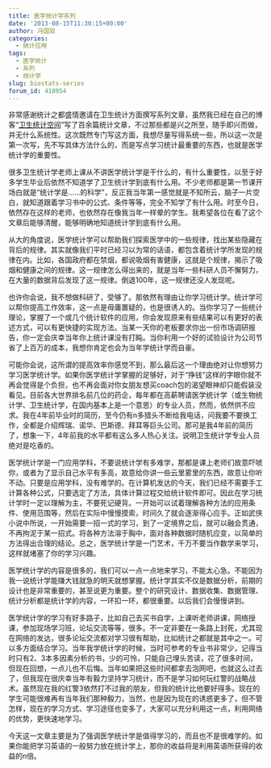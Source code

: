 ```yaml
---
title: 医学统计学系列
date: '2013-08-15T11:30:15+00:00'
author: 冯国双
categories:
  - 统计应用
tags:
  - 医学统计
  - 系列
  - 统计学
slug: biostats-series
forum_id: 418954
---
```


非常感谢统计之都盛情邀请在卫生统计方面撰写系列文章，虽然我已经在自己的博客“[卫生统计空间](http://hi.baidu.com/healthstat)”写了百余篇统计文章，不过那些都是兴之所至，随手即兴而做，并无什么系统性。这次既然专门写这方面，我想尽量写得系统一些，所以这一次是第一次写，先不写具体方法什么的，而是写点学习统计最重要的东西，也就是医学统计学的重要性。

很多卫生统计学老师上课从不讲医学统计学是干什么的，有什么重要性，以至于好多学生毕业后依然不知道学了卫生统计学到底有什么用。不少老师都是第一节课开场白就是“统计学是……的科学”，反正我当年第一感觉就是不知所云，脑子一片空白，就知道跟着学习书中的公式、条件等等，完全不知学了有什么用。时至今日，依然存在这样的老师，也依然存在像我当年一样晕的学生。我希望各位在看了这个文章后能够清醒，能够明确地知道统计学到底有什么用。<!--more-->
  
从大的角度说，医学统计学可以帮助我们探索医学中的一些规律，找出某些隐藏在背后的规律。其实就像我们平时已经习以为常的话语，都包含着统计学所发现的规律在内。比如，各国政府都在禁烟，都说吸烟有害健康，这就是个规律，揭示了吸烟和健康之间的规律。这一规律怎么得出来的，就是当年一些科研人员不懈努力，在大量的数据背后发现了这一规律。倒退100年，这一规律还没人发现呢。

也许你会说，我不想做科研了，受够了。那依然有理由让你学习统计学。统计学可以帮你提高工作效率，这一点是毋庸置疑的，也是很诱人的。当你学习了一些统计理论，掌握了一个或几个统计软件的应用，你会发现原来有些结果可以有更好的表述方式，可以有更快捷的实现方法。当某一天你的老板要求你出一份市场调研报告，你一定会庆幸当年你上统计课没有打盹。当你利用一个好的试验设计为公司节省了上百万的成本，我想你肯定也会为当年学统计学而自豪。

可能你会说，这所谓的提高效率你感觉不到，那么最后这一个理由绝对让你想努力学习医学统计学。如果你医学统计学掌握的足够好，对于“挣钱”这样的字眼你就不再会觉得是个负担，也不再会面对你女朋友想买coach包的渴望眼神却只能假装没看见。目前各大世界排名前几位的药企，每年都在高薪聘请医学统计学（或生物统计学、卫生统计学，在国内基本上是一个意思）的专业人员，然而，依然供不应求。我在4年前毕业时的简历，至今仍有n多猎头不断给我电话，问我要不要换工作，全都是介绍辉瑞、诺华、巴斯德、拜耳等巨头公司。那可是我4年前的简历了，想象一下，4年前我的水平都有这么多人热心关注。说明卫生统计学专业人员绝对是吃香的。

医学统计学是一门应用学科，不要说统计学有多难学，那都是课上老师们故意吓唬你，或者为了显示自己水平有多高，故意给你讲一些云里雾里的东西，故意让你听不动。只要是应用学科，没有难学的。在计算机发达的今天，我们已经不需要手工计算各种公式，只要选定了方法，具体计算过程交给统计软件即可。因此在学习统计学时一定以理解为主，不要死记硬背。一开始可以试着理解各种方法的应用条件、使用范围等，然后在实际中慢慢摸索，时间久了就会逐渐得心应手。正如武侠小说中所说，一开始需要一招一式的学习，到了一定境界之后，就可以融会贯通，不再拘泥于某一招式。将各种方法溶于胸中，面对各种数据时随机应变，以简单的方法得出合理的结论。总之，医学统计学是一门艺术，千万不要当作数学来学习，这样就堵塞了你的学习兴趣。

医学统计学的内容是很多的，我们可以一点一点地来学习，不能太心急。不能因为我一说统计学能赚大钱就急的明天就想掌握。统计学其实不仅是数据分析，前期的设计也是非常重要的，甚至说更为重要。整个的研究设计、数据收集、数据管理、统计分析都是统计学的内容，一环扣一环，都很重要。以后我们会慢慢讲到。

医学统计学的学习有好多路子，比如自己去买书自学，上课听老师讲课，网络授课，参加现场学习班，论坛交流等等，很多。不一定非要在一条路上封死，尤其现在网络的发达，很多论坛交流都对学习很有帮助，比如统计之都就是其中之一。可以多方面结合学习。当年我学统计学的时候，当时可参考的专业书非常少，记得当时只有2、3本多因素分析的书，少的可怜，只能自己埋头苦读，花了很多时间，但现在回想，一点儿也不后悔。当年如果把这些时间都拿去泡网吧，也就这么过去了，但我现在很庆幸当年有毅力坚持学习统计，而不是学习如何玩红警的战略战术。虽然现在我的红警3依然打不过我的朋友，但我的统计比他要好得多。现在的学生可能很难再有当年我们那种毅力，当然，也是因为现在的诱惑更多了，但不管怎样，现在的学习方式、学习途径也变多了，大家可以充分利用这一点，利用网络的优势，更快速地学习。

今天这一文章主要是为了强调医学统计学是值得学习的，而且也不是很难学的。如果你能把学习英语的一般努力放在统计学上，那你的收益将是利用英语所获得的收益的n倍。
